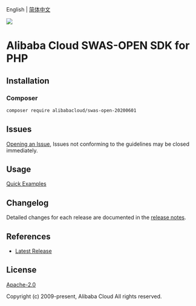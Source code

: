 English | [简体中文](README-CN.md)

![](https://aliyunsdk-pages.alicdn.com/icons/AlibabaCloud.svg)

# Alibaba Cloud SWAS-OPEN SDK for PHP

## Installation

### Composer

```bash
composer require alibabacloud/swas-open-20200601
```

## Issues

[Opening an Issue](https://github.com/aliyun/alibabacloud-php-sdk/issues/new), Issues not conforming to the guidelines may be closed immediately.

## Usage

[Quick Examples](https://github.com/aliyun/alibabacloud-php-sdk/blob/master/docs/0-Examples-EN.md#quick-examples)

## Changelog

Detailed changes for each release are documented in the [release notes](./ChangeLog.txt).

## References

* [Latest Release](https://github.com/aliyun/alibabacloud-php-sdk/)

## License

[Apache-2.0](http://www.apache.org/licenses/LICENSE-2.0)

Copyright (c) 2009-present, Alibaba Cloud All rights reserved.
